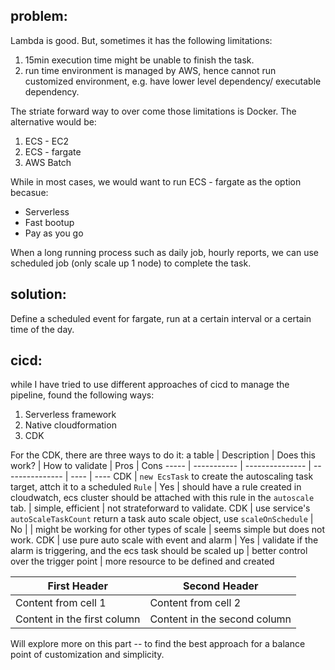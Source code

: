 ## problem:
Lambda is good. But, sometimes it has the following limitations:
1. 15min execution time might be unable to finish the task.
2. run time environment is managed by AWS, hence cannot run customized environment, e.g. have lower level dependency/ executable dependency.

The striate forward way to over come those limitations is Docker. The alternative would be:
1. ECS - EC2
2. ECS - fargate
3. AWS Batch

While in most cases, we would want to run ECS - fargate as the option becasue:
* Serverless
* Fast bootup
* Pay as you go

When a long running process such as daily job, hourly reports, we can use scheduled job (only scale up 1 node) to complete the task.

## solution:
Define a scheduled event for fargate, run at a certain interval or a certain time of the day.

## cicd:
while I have tried to use different approaches of cicd to manage the pipeline, found the following ways:
1. Serverless framework
2. Native cloudformation
3. CDK

For the CDK, there are three ways to do it:
a table | Description | Does this work? | How to validate | Pros | Cons
----- | ----------- | --------------- | --------------- | ---- | ----
CDK   | `new EcsTask` to create the autoscaling task target, attch it to a scheduled `Rule` | Yes | should have a rule created in cloudwatch, ecs cluster should be attached with this rule in the `autoscale` tab. | simple, efficient | not strateforward to validate.
CDK   | use service's `autoScaleTaskCount` return a task auto scale object, use `scaleOnSchedule` | No | | might be working for other types of scale | seems simple but does not work.
CDK   | use pure auto scale with event and alarm | Yes | validate if the alarm is triggering, and the ecs task should be scaled up | better control over the trigger point | more resource to be defined and created

First Header | Second Header
------------ | -------------
Content from cell 1 | Content from cell 2
Content in the first column | Content in the second column

Will explore more on this part -- to find the best approach for a balance point of customization and simplicity.